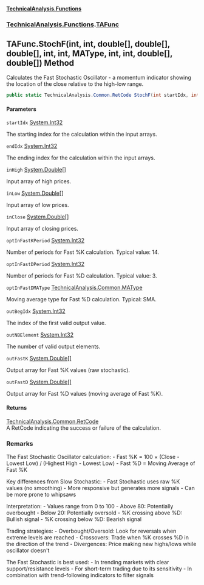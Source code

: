 #### [TechnicalAnalysis\.Functions](Atypical.TechnicalAnalysis.Functions.md 'Atypical\.TechnicalAnalysis\.Functions')
### [TechnicalAnalysis\.Functions](Atypical.TechnicalAnalysis.Functions.md#TechnicalAnalysis.Functions 'TechnicalAnalysis\.Functions').[TAFunc](TAFunc.md 'TechnicalAnalysis\.Functions\.TAFunc')

## TAFunc\.StochF\(int, int, double\[\], double\[\], double\[\], int, int, MAType, int, int, double\[\], double\[\]\) Method

Calculates the Fast Stochastic Oscillator \- a momentum indicator showing the location of the close relative to the high\-low range\.

```csharp
public static TechnicalAnalysis.Common.RetCode StochF(int startIdx, int endIdx, in double[] inHigh, in double[] inLow, in double[] inClose, in int optInFastKPeriod, in int optInFastDPeriod, in TechnicalAnalysis.Common.MAType optInFastDMAType, ref int outBegIdx, ref int outNBElement, ref double[] outFastK, ref double[] outFastD);
```
#### Parameters

<a name='TechnicalAnalysis.Functions.TAFunc.StochF(int,int,double[],double[],double[],int,int,TechnicalAnalysis.Common.MAType,int,int,double[],double[]).startIdx'></a>

`startIdx` [System\.Int32](https://docs.microsoft.com/en-us/dotnet/api/System.Int32 'System\.Int32')

The starting index for the calculation within the input arrays\.

<a name='TechnicalAnalysis.Functions.TAFunc.StochF(int,int,double[],double[],double[],int,int,TechnicalAnalysis.Common.MAType,int,int,double[],double[]).endIdx'></a>

`endIdx` [System\.Int32](https://docs.microsoft.com/en-us/dotnet/api/System.Int32 'System\.Int32')

The ending index for the calculation within the input arrays\.

<a name='TechnicalAnalysis.Functions.TAFunc.StochF(int,int,double[],double[],double[],int,int,TechnicalAnalysis.Common.MAType,int,int,double[],double[]).inHigh'></a>

`inHigh` [System\.Double](https://docs.microsoft.com/en-us/dotnet/api/System.Double 'System\.Double')[\[\]](https://docs.microsoft.com/en-us/dotnet/api/System.Array 'System\.Array')

Input array of high prices\.

<a name='TechnicalAnalysis.Functions.TAFunc.StochF(int,int,double[],double[],double[],int,int,TechnicalAnalysis.Common.MAType,int,int,double[],double[]).inLow'></a>

`inLow` [System\.Double](https://docs.microsoft.com/en-us/dotnet/api/System.Double 'System\.Double')[\[\]](https://docs.microsoft.com/en-us/dotnet/api/System.Array 'System\.Array')

Input array of low prices\.

<a name='TechnicalAnalysis.Functions.TAFunc.StochF(int,int,double[],double[],double[],int,int,TechnicalAnalysis.Common.MAType,int,int,double[],double[]).inClose'></a>

`inClose` [System\.Double](https://docs.microsoft.com/en-us/dotnet/api/System.Double 'System\.Double')[\[\]](https://docs.microsoft.com/en-us/dotnet/api/System.Array 'System\.Array')

Input array of closing prices\.

<a name='TechnicalAnalysis.Functions.TAFunc.StochF(int,int,double[],double[],double[],int,int,TechnicalAnalysis.Common.MAType,int,int,double[],double[]).optInFastKPeriod'></a>

`optInFastKPeriod` [System\.Int32](https://docs.microsoft.com/en-us/dotnet/api/System.Int32 'System\.Int32')

Number of periods for Fast %K calculation\. Typical value: 14\.

<a name='TechnicalAnalysis.Functions.TAFunc.StochF(int,int,double[],double[],double[],int,int,TechnicalAnalysis.Common.MAType,int,int,double[],double[]).optInFastDPeriod'></a>

`optInFastDPeriod` [System\.Int32](https://docs.microsoft.com/en-us/dotnet/api/System.Int32 'System\.Int32')

Number of periods for Fast %D calculation\. Typical value: 3\.

<a name='TechnicalAnalysis.Functions.TAFunc.StochF(int,int,double[],double[],double[],int,int,TechnicalAnalysis.Common.MAType,int,int,double[],double[]).optInFastDMAType'></a>

`optInFastDMAType` [TechnicalAnalysis\.Common\.MAType](https://docs.microsoft.com/en-us/dotnet/api/TechnicalAnalysis.Common.MAType 'TechnicalAnalysis\.Common\.MAType')

Moving average type for Fast %D calculation\. Typical: SMA\.

<a name='TechnicalAnalysis.Functions.TAFunc.StochF(int,int,double[],double[],double[],int,int,TechnicalAnalysis.Common.MAType,int,int,double[],double[]).outBegIdx'></a>

`outBegIdx` [System\.Int32](https://docs.microsoft.com/en-us/dotnet/api/System.Int32 'System\.Int32')

The index of the first valid output value\.

<a name='TechnicalAnalysis.Functions.TAFunc.StochF(int,int,double[],double[],double[],int,int,TechnicalAnalysis.Common.MAType,int,int,double[],double[]).outNBElement'></a>

`outNBElement` [System\.Int32](https://docs.microsoft.com/en-us/dotnet/api/System.Int32 'System\.Int32')

The number of valid output elements\.

<a name='TechnicalAnalysis.Functions.TAFunc.StochF(int,int,double[],double[],double[],int,int,TechnicalAnalysis.Common.MAType,int,int,double[],double[]).outFastK'></a>

`outFastK` [System\.Double](https://docs.microsoft.com/en-us/dotnet/api/System.Double 'System\.Double')[\[\]](https://docs.microsoft.com/en-us/dotnet/api/System.Array 'System\.Array')

Output array for Fast %K values \(raw stochastic\)\.

<a name='TechnicalAnalysis.Functions.TAFunc.StochF(int,int,double[],double[],double[],int,int,TechnicalAnalysis.Common.MAType,int,int,double[],double[]).outFastD'></a>

`outFastD` [System\.Double](https://docs.microsoft.com/en-us/dotnet/api/System.Double 'System\.Double')[\[\]](https://docs.microsoft.com/en-us/dotnet/api/System.Array 'System\.Array')

Output array for Fast %D values \(moving average of Fast %K\)\.

#### Returns
[TechnicalAnalysis\.Common\.RetCode](https://docs.microsoft.com/en-us/dotnet/api/TechnicalAnalysis.Common.RetCode 'TechnicalAnalysis\.Common\.RetCode')  
A RetCode indicating the success or failure of the calculation\.

### Remarks
The Fast Stochastic Oscillator calculation:
\- Fast %K = 100 × \(Close \- Lowest Low\) / \(Highest High \- Lowest Low\)
\- Fast %D = Moving Average of Fast %K

Key differences from Slow Stochastic:
\- Fast Stochastic uses raw %K values \(no smoothing\)
\- More responsive but generates more signals
\- Can be more prone to whipsaws

Interpretation:
\- Values range from 0 to 100
\- Above 80: Potentially overbought
\- Below 20: Potentially oversold
\- %K crossing above %D: Bullish signal
\- %K crossing below %D: Bearish signal

Trading strategies:
\- Overbought/Oversold: Look for reversals when extreme levels are reached
\- Crossovers: Trade when %K crosses %D in the direction of the trend
\- Divergences: Price making new highs/lows while oscillator doesn't

The Fast Stochastic is best used:
\- In trending markets with clear support/resistance levels
\- For short\-term trading due to its sensitivity
\- In combination with trend\-following indicators to filter signals